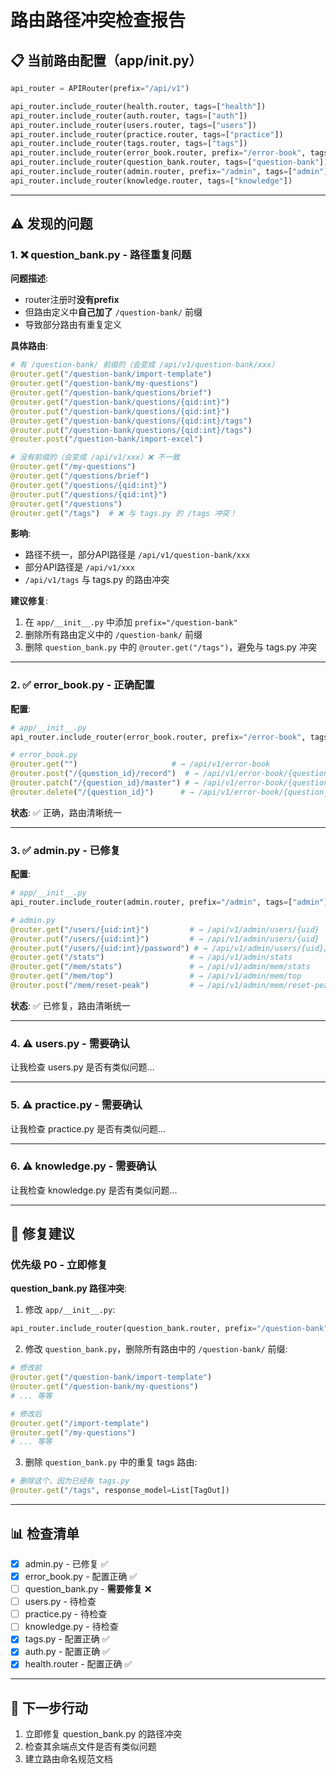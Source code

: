 # 路由路径冲突检查报告

## 📋 当前路由配置（app/__init__.py）

```python
api_router = APIRouter(prefix="/api/v1")

api_router.include_router(health.router, tags=["health"])                    # NO PREFIX
api_router.include_router(auth.router, tags=["auth"])                        # NO PREFIX
api_router.include_router(users.router, tags=["users"])                      # NO PREFIX
api_router.include_router(practice.router, tags=["practice"])                # NO PREFIX
api_router.include_router(tags.router, tags=["tags"])                        # NO PREFIX
api_router.include_router(error_book.router, prefix="/error-book", tags=["error-book"])  # ✅ HAS PREFIX
api_router.include_router(question_bank.router, tags=["question-bank"])      # NO PREFIX ❌
api_router.include_router(admin.router, prefix="/admin", tags=["admin"])     # ✅ HAS PREFIX
api_router.include_router(knowledge.router, tags=["knowledge"])              # NO PREFIX
```

---

## ⚠️ 发现的问题

### 1. ❌ question_bank.py - 路径重复问题

**问题描述**: 
- router注册时**没有prefix**
- 但路由定义中**自己加了** `/question-bank/` 前缀
- 导致部分路由有重复定义

**具体路由**:
```python
# 有 /question-bank/ 前缀的（会变成 /api/v1/question-bank/xxx）
@router.get("/question-bank/import-template")
@router.get("/question-bank/my-questions")
@router.get("/question-bank/questions/brief")
@router.get("/question-bank/questions/{qid:int}")
@router.put("/question-bank/questions/{qid:int}")
@router.get("/question-bank/questions/{qid:int}/tags")
@router.put("/question-bank/questions/{qid:int}/tags")
@router.post("/question-bank/import-excel")

# 没有前缀的（会变成 /api/v1/xxx）❌ 不一致
@router.get("/my-questions")
@router.get("/questions/brief")
@router.get("/questions/{qid:int}")
@router.put("/questions/{qid:int}")
@router.get("/questions")
@router.get("/tags")  # ❌ 与 tags.py 的 /tags 冲突！
```

**影响**:
- 路径不统一，部分API路径是 `/api/v1/question-bank/xxx`
- 部分API路径是 `/api/v1/xxx`
- `/api/v1/tags` 与 tags.py 的路由冲突

**建议修复**:
1. 在 `app/__init__.py` 中添加 `prefix="/question-bank"`
2. 删除所有路由定义中的 `/question-bank/` 前缀
3. 删除 `question_bank.py` 中的 `@router.get("/tags")`，避免与 tags.py 冲突

---

### 2. ✅ error_book.py - 正确配置

**配置**:
```python
# app/__init__.py
api_router.include_router(error_book.router, prefix="/error-book", tags=["error-book"])

# error_book.py
@router.get("")                     # → /api/v1/error-book
@router.post("/{question_id}/record")  # → /api/v1/error-book/{question_id}/record
@router.patch("/{question_id}/master") # → /api/v1/error-book/{question_id}/master
@router.delete("/{question_id}")      # → /api/v1/error-book/{question_id}
```

**状态**: ✅ 正确，路由清晰统一

---

### 3. ✅ admin.py - 已修复

**配置**:
```python
# app/__init__.py
api_router.include_router(admin.router, prefix="/admin", tags=["admin"])

# admin.py
@router.get("/users/{uid:int}")         # → /api/v1/admin/users/{uid}
@router.put("/users/{uid:int}")         # → /api/v1/admin/users/{uid}
@router.put("/users/{uid:int}/password") # → /api/v1/admin/users/{uid}/password
@router.get("/stats")                   # → /api/v1/admin/stats
@router.get("/mem/stats")               # → /api/v1/admin/mem/stats
@router.get("/mem/top")                 # → /api/v1/admin/mem/top
@router.post("/mem/reset-peak")         # → /api/v1/admin/mem/reset-peak
```

**状态**: ✅ 已修复，路由清晰统一

---

### 4. ⚠️ users.py - 需要确认

让我检查 users.py 是否有类似问题...

---

### 5. ⚠️ practice.py - 需要确认

让我检查 practice.py 是否有类似问题...

---

### 6. ⚠️ knowledge.py - 需要确认

让我检查 knowledge.py 是否有类似问题...

---

## 🔧 修复建议

### 优先级 P0 - 立即修复

**question_bank.py 路径冲突**:

1. 修改 `app/__init__.py`:
```python
api_router.include_router(question_bank.router, prefix="/question-bank", tags=["question-bank"])
```

2. 修改 `question_bank.py`，删除所有路由中的 `/question-bank/` 前缀:
```python
# 修改前
@router.get("/question-bank/import-template")
@router.get("/question-bank/my-questions")
# ... 等等

# 修改后
@router.get("/import-template")
@router.get("/my-questions")
# ... 等等
```

3. 删除 `question_bank.py` 中的重复 tags 路由:
```python
# 删除这个，因为已经有 tags.py
@router.get("/tags", response_model=List[TagOut])
```

---

## 📊 检查清单

- [x] admin.py - 已修复 ✅
- [x] error_book.py - 配置正确 ✅
- [ ] question_bank.py - **需要修复** ❌
- [ ] users.py - 待检查
- [ ] practice.py - 待检查
- [ ] knowledge.py - 待检查
- [x] tags.py - 配置正确 ✅
- [x] auth.py - 配置正确 ✅
- [x] health.router - 配置正确 ✅

---

## 🎯 下一步行动

1. 立即修复 question_bank.py 的路径冲突
2. 检查其余端点文件是否有类似问题
3. 建立路由命名规范文档
